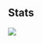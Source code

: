 ## Stats

<img
  align="center"
  src="https://github-readme-stats.vercel.app/api/top-langs/?username=nxtlo"
/>
